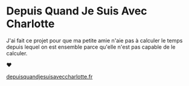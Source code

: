 # Depuis Quand Je Suis Avec Charlotte

J'ai fait ce projet pour que ma petite amie n'aie pas à calculer le temps depuis lequel on est ensemble parce qu'elle n'est pas capable de le calculer.

❤️

[depuisquandjesuisaveccharlotte.fr](depuisquandjesuisaveccharlotte.fr)